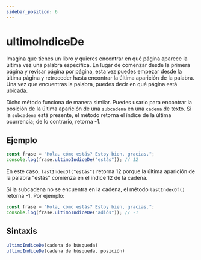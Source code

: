 ```yaml
---
sidebar_position: 6
---
```


# ultimoIndiceDe

Imagina que tienes un libro y quieres encontrar en qué página aparece la última vez una palabra específica. En lugar de comenzar desde la primera página y revisar página por página, esta vez puedes empezar desde la última página y retroceder hasta encontrar la última aparición de la palabra. Una vez que encuentras la palabra, puedes decir en qué página está ubicada.

Dicho método funciona de manera similar. Puedes usarlo para encontrar la posición de la última aparición de una `subcadena` en una `cadena` de texto. Si la `subcadena` está presente, el método retorna el índice de la última ocurrencia; de lo contrario, retorna -1.

## Ejemplo

```js title="ultimoIndiceDe.dummy"
const frase = "Hola, cómo estás? Estoy bien, gracias.";
console.log(frase.ultimoIndiceDe("estás")); // 12
```
En este caso, `lastIndexOf("estás")` retorna 12 porque la última aparición de la palabra "estás" comienza en el índice 12 de la cadena.

Si la subcadena no se encuentra en la cadena, el método `lastIndexOf()` retorna -1. Por ejemplo:
```js
const frase = "Hola, cómo estás? Estoy bien, gracias.";
console.log(frase.ultimoIndiceDe("adiós")); // -1

```

## Sintaxis

```js
ultimoIndiceDe(cadena de búsqueda)
ultimoIndiceDe(cadena de búsqueda, posición)
```